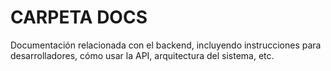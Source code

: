 # CARPETA DOCS
Documentación relacionada con el backend, incluyendo instrucciones para desarrolladores, cómo usar la API, arquitectura del sistema, etc.